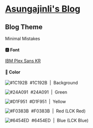 # [Asungajinli's Blog](https://asungajinli.github.io)

## Blog Theme
Minimal Mistakes

#### 🅰️&nbsp;Font
[IBM Plex Sans KR](https://fonts.google.com/specimen/IBM+Plex+Sans+KR)

#### 🎨&nbsp;Color

![#1C192B](https://placehold.co/5x5/1C192B/1C192B.png)
&nbsp;#1C192B&nbsp;&nbsp;|&nbsp;&nbsp;Background<br>

![#24A091](https://placehold.co/5x5/24A091/24A091.png)
&nbsp;#24A091&nbsp;&nbsp;|&nbsp;&nbsp;Green<br>

![#D1F951](https://placehold.co/5x5/D1F951/D1F951.png)
&nbsp;#D1F951&nbsp;&nbsp;|&nbsp;&nbsp;Yellow<br>

![#F0383B](https://placehold.co/5x5/F0383B/F0383B.png)
&nbsp;#F0383B&nbsp;&nbsp;|&nbsp;&nbsp;Red&nbsp;(LCK Red)<br>

![#6454ED](https://placehold.co/5x5/6454ED/6454ED.png)
&nbsp;#6454ED&nbsp;&nbsp;|&nbsp;&nbsp;Blue&nbsp;(LCK Blue)<br>